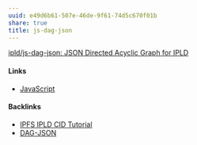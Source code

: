 ```yaml
---
uuid: e49d6b61-507e-46de-9f61-74d5c670f01b
share: true
title: js-dag-json
---
```

[ipld/js-dag-json: JSON Directed Acyclic Graph for IPLD](https://github.com/ipld/js-dag-json)

#### Links

* [JavaScript](../e4f5fb54-c63f-4567-851b-e61a4a58037d)

#### Backlinks

* [IPFS IPLD CID Tutorial](/100d6889-e83d-4967-bec2-7e9424d8cd24)
* [DAG-JSON](/542cf224-0a5f-4c62-b4f8-41521da2dd50)
